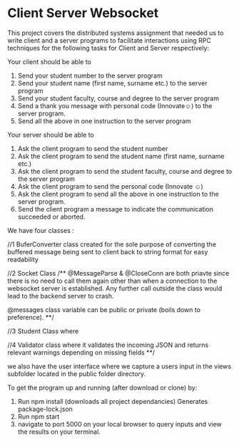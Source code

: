 # Client Server Websocket

This project covers the distributed systems assignment that needed us to write client and a server programs to facilitate interactions using RPC techniques for the following tasks for Client and Server respectively:

Your client should be able to

1. Send your student number to the server program
2. Send your student name (first name, surname etc.) to the server program
3. Send your student faculty, course and degree to the server program
4. Send a thank you message with personal code (Innovate☺) to the server program.
5. Send all the above in one instruction to the server program

Your server should be able to

1. Ask the client program to send the student number
2. Ask the client program to send the student name (first name, surname etc.)
3. Ask the client program to send the student faculty, course and degree to the server program
4. Ask the client program to send the personal code (Innovate ☺)
5. Ask the client program to send all the above in one instruction to the server program.
6. Send the client program a message to indicate the communication succeeded or aborted.

We have four classes :

//1 BuferConverter class created for the sole purpose of converting the buffered message being sent to client back to string format for easy readability

//2 Socket Class
/\*\* @MessageParse & @CloseConn are both priavte since there is no need to call them again other than when a connection to the websocket server is established.
Any further call outside the class would lead to the backend server to crash.

@messages class variable can be public or private (boils down to preference).
\*\*/

//3 Student Class where

//4 Validator class where it validates the incoming JSON and returns relevant warnings depending on missing fields
\*\*/

we also have the user interface where we capture a users input in the views subfolder located in the public folder directory.

To get the program up and running (after download or clone) by:

1. Run npm install
   (downloads all project dependancies)
   Generates package-lock.json
2. Run npm start
3. navigate to port 5000 on your local browser to query inputs and view the results on your terminal.
